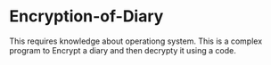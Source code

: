 # Encryption-of-Diary
This requires knowledge about operationg system. This is a complex program to Encrypt a diary and then decrypty it using a code.
